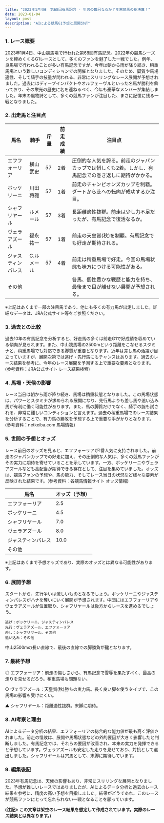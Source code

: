 ```yaml
---
title: "2023年1月4日　第68回有馬記念 - 年男の戴冠なるか？年末競馬の総決算！"
date: 2023-01-04
layout: post
description: "AIによる競馬G1予想と展開分析"
---
```


### 1. レース概要

2023年1月4日、中山競馬場で行われた第68回有馬記念。2022年の競馬シーズンを締めくくるG1レースとして、多くのファンを魅了した一戦でした。例年、良馬場で行われることが多い有馬記念ですが、今年は朝から雨が降り続き、稍重馬場という難しいコンディションでの開催となりました。そのため、脚質や馬場適性、そして騎手の技量が問われる、非常にスリリングなレース展開が予想されました。過去にはディープインパクトやオルフェーヴルといった名馬が勝利を飾っており、その栄光の歴史に名を連ねるべく、今年も豪華なメンバーが集結しました。年末の風物詩として、多くの競馬ファンが注目した、まさに記憶に残る一戦となりました。


### 2. 出走馬と注目点

| 馬名       | 騎手       | 斤量 | 前走成績 | 注目点                                                                     |
|------------|------------|-------|-----------|-----------------------------------------------------------------------------|
| エフフォーリア | 横山武史     | 57     | 2着       | 圧倒的な人気を誇る。前走のジャパンカップでは惜しくも2着。しかし、有馬記念での巻き返しに期待がかかる。 |
| ボッケリーニ | 川田将雅     | 57     | 1着       | 前走のチャンピオンズカップを制覇。ダートから芝への転向が成功するか注目。           |
| シャフリヤール | ルメール     | 57     | 3着       | 長距離適性抜群。前走は少し力不足だったが、有馬記念で復活なるか。                    |
| ヴェラアズール |  福永祐一    | 57     | 1着       | 前走の天皇賞(秋)を制覇。有馬記念でも好走が期待される。                               |
| ジャスティンパレス|  C.ルメール  | 57     | 4着       | 前走は稍重馬場で好走。今回の馬場状態も味方につける可能性がある。                           |
| その他      |            |       |           | 各馬、個性豊かな戦歴と能力を持ち、最後まで目が離せない展開が予想される。                  |


※上記はあくまで一部の注目馬であり、他にも多くの有力馬が出走しました。詳細なデータは、JRA公式サイト等をご参照ください。


### 3. 過去との比較

過去10年の有馬記念を分析すると、好走馬の多くは前走G1で好成績を収めている傾向が見られます。また、中山競馬場の2500mという距離をこなせるスタミナと、稍重馬場でも対応できる脚質が重要となります。近年は差し馬の活躍が目立っていますが、展開次第では逃げ・先行馬にもチャンスはあります。過去のレース結果を参考に、今年のレース展開を予測する上で重要な要素となります。(参考資料：JRA公式サイト レース結果検索)


### 4. 馬場・天候の影響

レース当日は朝から雨が降り続き、馬場は稍重状態となりました。この馬場状態は、パワーとスタミナが求められる展開になり、先行馬よりも差し馬や追い込み馬が有利に働く可能性があります。また、馬の脚質だけでなく、騎手の腕も試される、非常に難しいコンディションと言えます。過去の稍重馬場でのレース結果を分析することで、有力馬の勝敗を予想する上で重要な手がかりとなります。(参考資料：netkeiba.com 馬場情報)


### 5. 世間の予想とオッズ

レース前日のオッズを見ると、エフフォーリアが1番人気に支持されました。前走のジャパンカップでの好走に加え、その圧倒的な人気は、多くの競馬ファンがその実力に期待を寄せていることを示しています。一方、ボッケリーニやヴェラアズールなども高配当が期待できる存在として、注目を集めていました。オッズは、競馬ファンの予想や、馬の能力、そしてレース当日の状況など様々な要素が反映された結果です。(参考資料：各競馬情報サイト オッズ情報)


| 馬名       | オッズ（予想） |
|------------|-----------------|
| エフフォーリア | 2.5            |
| ボッケリーニ | 4.5            |
| シャフリヤール | 7.0            |
| ヴェラアズール | 8.0            |
| ジャスティンパレス | 10.0           |
| その他      |                 |


※上記はあくまで予想オッズであり、実際のオッズとは異なる可能性があります。


### 6. 展開予想

スタートから、先行争いは激しいものとなるでしょう。ボッケリーニやジャスティンパレスがハナを奪いにいく展開が予想されます。中団にはエフフォーリアやヴェラアズールが位置取り、シャフリヤールは後方からレースを進めるでしょう。

```
逃げ：ボッケリーニ、ジャスティンパレス
先行：ヴェラアズール、エフフォーリア
差し：シャフリヤール、その他
追い込み：その他
```

中山2500mの長い直線で、最後の直線での脚勝負が鍵となります。


### 7. 最終予想

◎ エフフォーリア：前走の悔しさから、有馬記念で雪辱を果たすべく、最高の走りを見せるだろう。稍重馬場も問題ない。

○ ヴェラアズール：天皇賞(秋)勝ちの実力馬。長く良い脚を使うタイプで、この馬場の影響も受けにくい。

▲ シャフリヤール：距離適性抜群。末脚に期待。


### 8. AI考察と理由

AIによるデータ分析の結果、エフフォーリアの総合的な能力値が最も高く評価されました。前走の惜敗は、展開や馬場状態などの外的要因が大きく影響したと判断しました。有馬記念では、それらの要因が改善され、本来の実力を発揮できると予想しています。ヴェラアズールも安定した走りを見せており、対抗として選出しました。シャフリヤールは穴馬として、末脚に期待しています。


### 9. 編集後記

2023年有馬記念は、天候の影響もあり、非常にスリリングな展開となりました。予想が難しいレースではありましたが、AIによるデータ分析と過去のレース結果を参考に、精度の高い予想を目指しました。結果がどうであれ、このレースが競馬ファンにとって忘れられない一戦となることを願っています。


**(注記):  この文章は架空のレース結果を想定して作成されています。実際のレース結果とは異なります。)**
